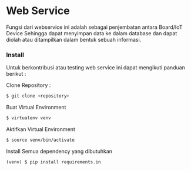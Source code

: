 # Web Service
Fungsi dari webservice ini adalah sebagai penjembatan antara Board/IoT Device Sehingga dapat menyimpan data ke dalam database dan dapat diolah atau ditampilkan dalam bentuk sebuah informasi.

### Install
Untuk berkontribusi atau testing web service ini dapat mengikuti panduan berikut :

Clone Repository :
```bash
$ git clone <repository>
```

Buat Virtual Environment
```bash
$ virtualenv venv
```

Aktifkan Virtual Environment 
```bash
$ source venv/bin/activate
```

Install Semua dependency yang dibutuhkan
```baash
(venv) $ pip install requirements.in
```
